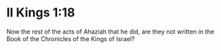 # II Kings 1:18

Now the rest of the acts of Ahaziah that he did, are they not written in the Book of the Chronicles of the Kings of Israel?
